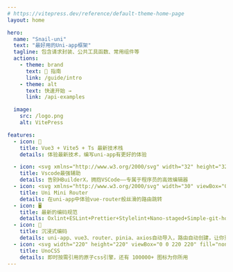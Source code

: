 ```yaml
---
# https://vitepress.dev/reference/default-theme-home-page
layout: home

hero:
  name: "Snail-uni"
  text: "最好用的Uni-app框架"
  tagline: 包含请求封装、公共工具函数、常用组件等
  actions:
    - theme: brand
      text: 🎉 指南
      link: /guide/intro
    - theme: alt
      text: 快速开始 →
      link: /api-examples

  image:
    src: /logo.png
    alt: VitePress

features:
  - icon: 🚀
    title: Vue3 + Vite5 + Ts 最新技术栈
    details: 体验最新技术，编写uni-app有更好的体验

  - icon: <svg xmlns="http://www.w3.org/2000/svg" width="32" height="32" viewBox="0 0 32 32"><path fill="#0065a9" d="m29.01 5.03l-5.766-2.776a1.742 1.742 0 0 0-1.989.338L2.38 19.8a1.166 1.166 0 0 0-.08 1.647c.025.027.05.053.077.077l1.541 1.4a1.165 1.165 0 0 0 1.489.066L28.142 5.75A1.158 1.158 0 0 1 30 6.672v-.067a1.748 1.748 0 0 0-.99-1.575"></path><path fill="#007acc" d="m29.01 26.97l-5.766 2.777a1.745 1.745 0 0 1-1.989-.338L2.38 12.2a1.166 1.166 0 0 1-.08-1.647c.025-.027.05-.053.077-.077l1.541-1.4A1.165 1.165 0 0 1 5.41 9.01l22.732 17.24A1.158 1.158 0 0 0 30 25.328v.072a1.749 1.749 0 0 1-.99 1.57"></path><path fill="#1f9cf0" d="M23.244 29.747a1.745 1.745 0 0 1-1.989-.338A1.025 1.025 0 0 0 23 28.684V3.316a1.024 1.024 0 0 0-1.749-.724a1.744 1.744 0 0 1 1.989-.339l5.765 2.772A1.748 1.748 0 0 1 30 6.6v18.8a1.748 1.748 0 0 1-.991 1.576Z"></path></svg>
    title: Vscode最强辅助
    details: 告别HBuilderX，拥抱VSCode——专属于程序员的高效编辑器
  - icon: <svg xmlns="http://www.w3.org/2000/svg" width="30" viewBox="0 0 256 220.8"><path fill="#41B883" d="M204.8 0H256L128 220.8 0 0h97.92L128 51.2 157.44 0h47.36Z"/><path fill="#41B883" d="m0 0 128 220.8L256 0h-51.2L128 132.48 50.56 0H0Z"/><path fill="#35495E" d="M50.56 0 128 133.12 204.8 0h-47.36L128 51.2 97.92 0H50.56Z"/></svg>
    title: Uni Mini Router
    details: 在uni-app中体验vue-router般丝滑的路由跳转
  - icon: 🖥
    title: 最新的编码规范
    details: Oxlint+ESLint+Prettier+Stylelint+Nano-staged+Simple-git-hooks 配置规范
  - icon: 🌱
    title: 沉浸式编码
    details: uni-app、vue3、router、pinia、axios自动导入，路由自动创建，让你更专注于业务开发
  - icon: <svg width="220" height="220" viewBox="0 0 220 220" fill="none" xmlns="http://www.w3.org/2000/svg"><path d="M117.444 167.888C117.444 140.273 139.83 117.888 167.444 117.888V117.888C195.058 117.888 217.444 140.273 217.444 167.888V167.888C217.444 195.502 195.058 217.888 167.444 217.888V217.888C139.83 217.888 117.444 195.502 117.444 167.888V167.888Z" fill="#858585"/><path d="M117.444 53C117.444 25.3858 139.83 3 167.444 3V3C195.058 3 217.444 25.3858 217.444 53V98C217.444 100.761 215.205 103 212.444 103H122.444C119.683 103 117.444 100.761 117.444 98V53Z" fill="#CCCCCC"/><path d="M102 167.888C102 195.502 79.6142 217.888 52 217.888V217.888C24.3858 217.888 2 195.502 2 167.888L2.00001 122.888C2.00001 120.126 4.23859 117.888 7.00001 117.888L97 117.888C99.7614 117.888 102 120.126 102 122.888L102 167.888Z" fill="#4D4D4D"/></svg>
    title: UnoCSS
    details: 即时按需引用的原子css引擎，还有 100000+ 图标为你所用
---
```


